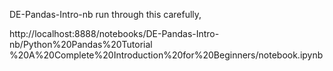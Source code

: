  DE-Pandas-Intro-nb
run through this carefully,


http://localhost:8888/notebooks/DE-Pandas-Intro-nb/Python%20Pandas%20Tutorial
%20A%20Complete%20Introduction%20for%20Beginners/notebook.ipynb





